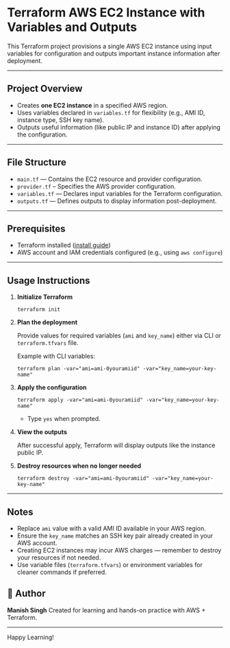 # Terraform AWS EC2 Instance with Variables and Outputs

This Terraform project provisions a single AWS EC2 instance using input variables for configuration and outputs important instance information after deployment.

---

## Project Overview

- Creates **one EC2 instance** in a specified AWS region.
- Uses variables declared in `variables.tf` for flexibility (e.g., AMI ID, instance type, SSH key name).
- Outputs useful information (like public IP and instance ID) after applying the configuration.

---

## File Structure

- `main.tf` — Contains the EC2 resource and provider configuration.
- `provider.tf` – Specifies the AWS provider configuration.
- `variables.tf` — Declares input variables for the Terraform configuration.
- `outputs.tf` — Defines outputs to display information post-deployment.

---

## Prerequisites

- Terraform installed ([install guide](https://www.terraform.io/downloads.html))
- AWS account and IAM credentials configured (e.g., using `aws configure`)

---

## Usage Instructions

1. **Initialize Terraform**

    ```
    terraform init
    ```

2. **Plan the deployment**

    Provide values for required variables (`ami` and `key_name`) either via CLI or `terraform.tfvars` file.

    Example with CLI variables:

    ```
    terraform plan -var="ami=ami-0youramiid" -var="key_name=your-key-name"
    ```

3. **Apply the configuration**

    ```
    terraform apply -var="ami=ami-0youramiid" -var="key_name=your-key-name"
    ```
    - Type `yes` when prompted.

4. **View the outputs**

    After successful apply, Terraform will display outputs like the instance public IP.

5. **Destroy resources when no longer needed**

    ```
    terraform destroy -var="ami=ami-0youramiid" -var="key_name=your-key-name"
    ```

---

## Notes

- Replace `ami` value with a valid AMI ID available in your AWS region.
- Ensure the `key_name` matches an SSH key pair already created in your AWS account.
- Creating EC2 instances may incur AWS charges — remember to destroy your resources if not needed.
- Use variable files (`terraform.tfvars`) or environment variables for cleaner commands if preferred.

## 👤 Author
**Manish Singh**
Created for learning and hands-on practice with AWS + Terraform.

---
Happy Learning!
